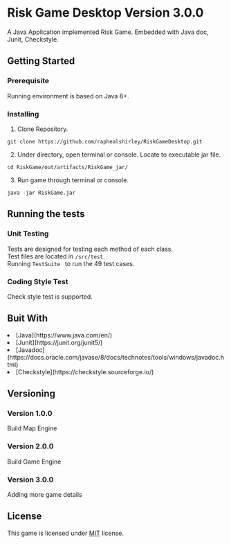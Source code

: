 # Risk Game Desktop Version 3.0.0
A Java Application implemented Risk Game. Embedded with Java doc, Junit, Checkstyle.
## Getting Started
### Prerequisite
Running environment is based on Java 8+.
### Installing
1. Clone Repository. <br>

```console
git clone https://github.com/raphealshirley/RiskGameDesktop.git
```

2. Under directory, open terminal or console. Locate to executable jar file. 

```console
cd RiskGame/out/artifacts/RiskGame_jar/
```

3. Run game through terminal or console.

```console
java -jar RiskGame.jar
```
## Running the tests
### Unit Testing
Tests are designed for testing each method of each class.<br> 
Test files are located in 
```/src/test```.<br>
Running ```TestSuite ``` to run the 49 test cases.

### Coding Style Test

Check style test is supported.

## Buit With
<li> [Java](https://www.java.com/en/)
<li> [Junit](https://junit.org/junit5/)
<li> [Javadoc](https://docs.oracle.com/javase/8/docs/technotes/tools/windows/javadoc.html)
<li> [Checkstyle](https://checkstyle.sourceforge.io/)

## Versioning
### Version 1.0.0
Build Map Engine

### Version 2.0.0
Build Game Engine

### Version 3.0.0
Adding more game details

## License
This game is licensed under [MIT]() license.

